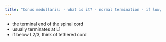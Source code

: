 ```yaml
---
title: "Conus medullaris: - what is it? - normal termination - if low, think what ________"
---
```

- the terminal end of the spinal cord
- usually terminates at L1
- if below L2/3, think of tethered cord

